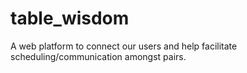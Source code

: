 # table_wisdom
A web platform to connect our users and help facilitate scheduling/communication amongst pairs.
